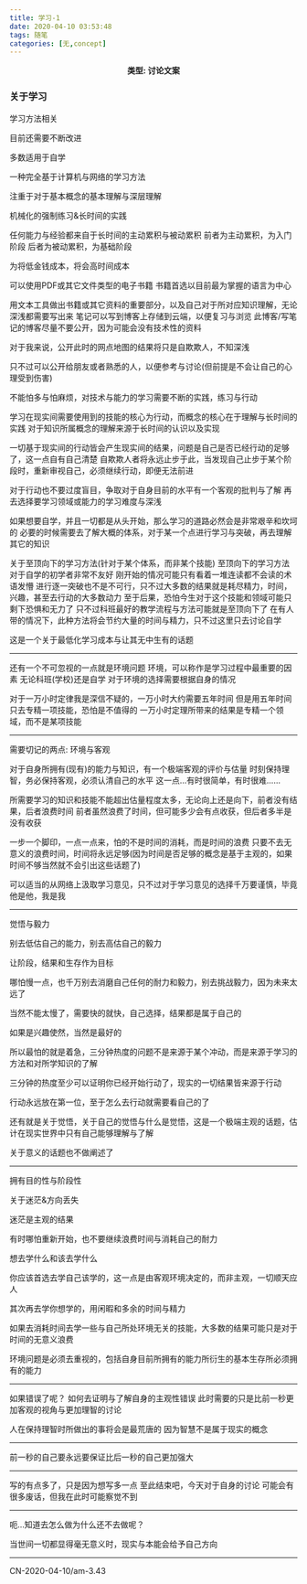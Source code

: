 ```yaml
---
title: 学习-1
date: 2020-04-10 03:53:48
tags: 随笔
categories: [无,concept]
---
```


<center><strong>类型: 讨论文案</strong></center>

<!-- more -->


### 关于学习

学习方法相关

目前还需要不断改进

多数适用于自学

一种完全基于计算机与网络的学习方法

注重于对于基本概念的基本理解与深层理解

机械化的强制练习&长时间的实践

任何能力与经验都来自于长时间的主动累积与被动累积
前者为主动累积，为入门阶段
后者为被动累积，为基础阶段

为将低金钱成本，将会高时间成本

可以使用PDF或其它文件类型的电子书籍
书籍首选以目前最为掌握的语言为中心

用文本工具做出书籍或其它资料的重要部分，以及自己对于所对应知识理解，无论深浅都需要写出来
笔记可以写到博客上存储到云端，以便复习与浏览
此博客/写笔记的博客尽量不要公开，因为可能会没有技术性的资料

对于我来说，公开此时的网点地图的结果将只是自欺欺人，不知深浅

只不过可以公开给朋友或者熟悉的人，以便参考与讨论(但前提是不会让自己的心理受到伤害)

不能怕多与怕麻烦，对技术与能力的学习需要不断的实践，练习与行动

学习在现实间需要使用到的技能的核心为行动，而概念的核心在于理解与长时间的实践
对于知识所属概念的理解来源于长时间的认识以及实现

一切基于现实间的行动皆会产生现实间的结果，问题是自己是否已经行动的足够了，这一点自有自己清楚
自欺欺人者将永远止步于此，当发现自己止步于某个阶段时，重新审视自己，必须继续行动，即便无法前进

对于行动也不要过度盲目，争取对于自身目前的水平有一个客观的批判与了解
再去选择要学习领域或能力的学习难度与深浅

如果想要自学，并且一切都是从头开始，那么学习的道路必然会是非常艰辛和坎坷的
必要的时候需要去了解大概的体系，对于某一个点进行学习与突破，再去理解其它的知识

关于至顶向下的学习方法(针对于某个体系，而非某个技能)
至顶向下的学习方法对于自学的初学者非常不友好
刚开始的情况可能只有看着一堆连读都不会读的术语发懵
进行逐一突破也不是不可行，只不过大多数的结果就是耗尽精力，时间，兴趣，甚至去行动的大多数动力
至于后果，恐怕今生对于这个技能和领域可能只剩下恐惧和无力了
只不过科班最好的教学流程与方法可能就是至顶向下了
在有人带的情况下，此种方法将会节约大量的时间与精力，只不过这里只去讨论自学

这是一个关于最低化学习成本与让其无中生有的话题

---

还有一个不可忽视的一点就是环境问题
环境，可以称作是学习过程中最重要的因素
无论科班(学校)还是自学
对于环境的选择需要根据自身的情况

对于一万小时定律我是深信不疑的，一万小时大约需要五年时间
但是用五年时间只去专精一项技能，恐怕是不值得的
一万小时定理所带来的结果是专精一个领域，而不是某项技能

---

需要切记的两点: 环境与客观

对于自身所拥有(现有)的能力与知识，有一个极端客观的评价与估量
时刻保持理智，务必保持客观，必须认清自己的水平
这一点...有时很简单，有时很难......

所需要学习的知识和技能不能超出估量程度太多，无论向上还是向下，前者没有结果，后者浪费时间
前者虽然浪费了时间，但可能多少会有点收获，但后者多半是没有收获

一步一个脚印，一点一点来，怕的不是时间的消耗，而是时间的浪费
只要不去无意义的浪费时间，时间将永远足够(因为时间是否足够的概念是基于主观的，如果时间不够当然就不会引出这些话题了)

可以适当的从网络上汲取学习意见，只不过对于学习意见的选择千万要谨慎，毕竟他是他，我是我

---

觉悟与毅力

别去低估自己的能力，别去高估自己的毅力

让阶段，结果和生存作为目标

哪怕慢一点，也千万别去消磨自己任何的耐力和毅力，别去挑战毅力，因为未来太远了

当然不能太慢了，需要快的就快，自己选择，结果都是属于自己的

如果是兴趣使然，当然是最好的

所以最怕的就是着急，三分钟热度的问题不是来源于某个冲动，而是来源于学习的方法和对所学知识的了解

三分钟的热度至少可以证明你已经开始行动了，现实的一切结果皆来源于行动

行动永远放在第一位，至于怎么去行动就需要看自己的了

还有就是关于觉悟，关于自己的觉悟与什么是觉悟，这是一个极端主观的话题，估计在现实世界中只有自己能够理解与了解

关于意义的话题也不做阐述了

---

拥有目的性与阶段性

关于迷茫&方向丢失

迷茫是主观的结果

有时哪怕重新开始，也不要继续浪费时间与消耗自己的耐力

想去学什么和该去学什么

你应该首选去学自己该学的，这一点是由客观环境决定的，而非主观，一切顺天应人

其次再去学你想学的，用闲暇和多余的时间与精力

如果去消耗时间去学一些与自己所处环境无关的技能，大多数的结果可能只是对于时间的无意义浪费

环境问题是必须去重视的，包括自身目前所拥有的能力所衍生的基本生存所必须拥有的能力

---

如果错误了呢？
如何去证明与了解自身的主观性错误
此时需要的只是比前一秒更加客观的视角与更加理智的讨论

人在保持理智时所做出的事将会是最荒唐的
因为智慧不是属于现实的概念

---

前一秒的自己要永远要保证比后一秒的自己更加强大

---

写的有点多了，只是因为想写多一点
至此结束吧，今天对于自身的讨论
可能会有很多废话，但我在此时可能察觉不到

---

呃...知道去怎么做为什么还不去做呢？

当世间一切都显得毫无意义时，现实与本能会给予自己方向

---

CN-2020-04-10/am-3.43



